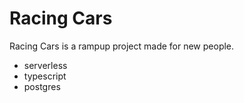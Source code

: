 # Racing Cars

Racing Cars is a rampup project made for new people.

  - serverless
  - typescript
  - postgres
